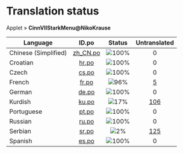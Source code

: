 # Translation status
Applet &#187; **CinnVIIStarkMenu@NikoKrause**

Language | ID.po | Status | Untranslated
---------|:--:|:------:|:-----------:
Chinese (Simplified) | [zh_CN.po](po/zh_CN.po) | ![100%](http://progressed.io/bar/100) | 0
Croatian | [hr.po](po/hr.po) | ![100%](http://progressed.io/bar/100) | 0
Czech | [cs.po](po/cs.po) | ![100%](http://progressed.io/bar/100) | 0
French | [fr.po](po/fr.po) | ![96%](http://progressed.io/bar/96) | [5](untranslated-po/fr.po)
German | [de.po](po/de.po) | ![100%](http://progressed.io/bar/100) | 0
Kurdish | [ku.po](po/ku.po) | ![17%](http://progressed.io/bar/17) | [106](untranslated-po/ku.po)
Portuguese | [pt.po](po/pt.po) | ![100%](http://progressed.io/bar/100) | 0
Russian | [ru.po](po/ru.po) | ![100%](http://progressed.io/bar/100) | 0
Serbian | [sr.po](po/sr.po) | ![2%](http://progressed.io/bar/2) | [125](untranslated-po/sr.po)
Spanish | [es.po](po/es.po) | ![100%](http://progressed.io/bar/100) | 0
